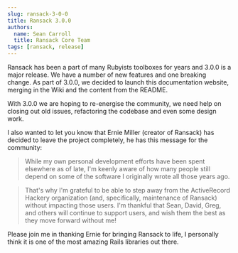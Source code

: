 ```yaml
---
slug: ransack-3-0-0
title: Ransack 3.0.0
authors:
  name: Sean Carroll
  title: Ransack Core Team
tags: [ransack, release]
---
```


Ransack has been a part of many Rubyists toolboxes for years and 3.0.0 is a major release. We have a number of new features and one breaking change. As part of 3.0.0, we decided to launch this documentation website, merging in the Wiki and the content from the README.

With 3.0.0 we are hoping to re-energise the community, we need help on closing out old issues, refactoring the codebase and even some design work.

I also wanted to let you know that Ernie Miller (creator of Ransack) has decided to leave the project completely, he has this message for the community:

> While my own personal development efforts have been spent elsewhere as of late, I'm keenly aware of how many people still depend on some of the software I originally wrote all those years ago.

> That's why I'm grateful to be able to step away from the ActiveRecord Hackery organization (and, specifically, maintenance of Ransack) without impacting those users. I'm thankful that Sean, David, Greg, and others will continue to support users, and wish them the best as they move forward without me!

Please join me in thanking Ernie for bringing Ransack to life, I personally think it is one of the most amazing Rails libraries out there.
